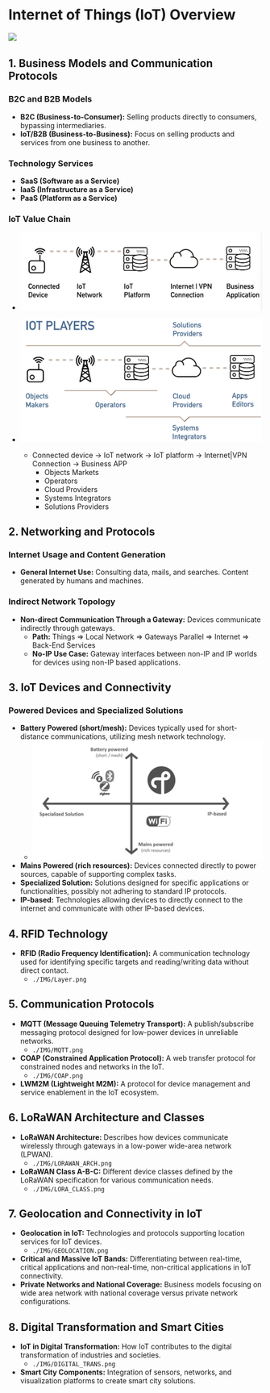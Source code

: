# Internet of Things (IoT) Overview
![](./IMG/)

## 1. Business Models and Communication Protocols

### B2C and B2B Models
- **B2C (Business-to-Consumer):** Selling products directly to consumers, bypassing intermediaries.
- **IoT/B2B (Business-to-Business):** Focus on selling products and services from one business to another.

### Technology Services
- **SaaS (Software as a Service)**
- **IaaS (Infrastructure as a Service)**
- **PaaS (Platform as a Service)**

### IoT Value Chain
- ![](./IMG/IOT_CHAIN.png)
- ![](./IMG/IOT_PLAYERS.png)

  - Connected device -> IoT network -> IoT platform -> Internet|VPN Connection -> Business APP
    - Objects Markets
    - Operators
    - Cloud Providers
    - Systems Integrators
    - Solutions Providers

## 2. Networking and Protocols

### Internet Usage and Content Generation
- **General Internet Use:** Consulting data, mails, and searches. Content generated by humans and machines.

### Indirect Network Topology
- **Non-direct Communication Through a Gateway:** Devices communicate indirectly through gateways.
    - **Path:** Things => Local Network => Gateways Parallel => Internet => Back-End Services
    - **No-IP Use Case:** Gateway interfaces between non-IP and IP worlds for devices using non-IP based applications.

## 3. IoT Devices and Connectivity

### Powered Devices and Specialized Solutions
- **Battery Powered (short/mesh):** Devices typically used for short-distance communications, utilizing mesh network technology.
  - ![](./IMG/Wireless.png)
- **Mains Powered (rich resources):** Devices connected directly to power sources, capable of supporting complex tasks.
- **Specialized Solution:** Solutions designed for specific applications or functionalities, possibly not adhering to standard IP protocols.
- **IP-based:** Technologies allowing devices to directly connect to the internet and communicate with other IP-based devices.

## 4. RFID Technology
- **RFID (Radio Frequency Identification):** A communication technology used for identifying specific targets and reading/writing data without direct contact.
  - `./IMG/Layer.png`

## 5. Communication Protocols
- **MQTT (Message Queuing Telemetry Transport):** A publish/subscribe messaging protocol designed for low-power devices in unreliable networks.
  - `./IMG/MQTT.png`
- **COAP (Constrained Application Protocol):** A web transfer protocol for constrained nodes and networks in the IoT.
  - `./IMG/COAP.png`
- **LWM2M (Lightweight M2M):** A protocol for device management and service enablement in the IoT ecosystem.

## 6. LoRaWAN Architecture and Classes
- **LoRaWAN Architecture:** Describes how devices communicate wirelessly through gateways in a low-power wide-area network (LPWAN).
  - `./IMG/LORAWAN_ARCH.png`
- **LoRaWAN Class A-B-C:** Different device classes defined by the LoRaWAN specification for various communication needs.
  - `./IMG/LORA_CLASS.png`

## 7. Geolocation and Connectivity in IoT
- **Geolocation in IoT:** Technologies and protocols supporting location services for IoT devices.
  - `./IMG/GEOLOCATION.png`
- **Critical and Massive IoT Bands:** Differentiating between real-time, critical applications and non-real-time, non-critical applications in IoT connectivity.
- **Private Networks and National Coverage:** Business models focusing on wide area network with national coverage versus private network configurations.

## 8. Digital Transformation and Smart Cities
- **IoT in Digital Transformation:** How IoT contributes to the digital transformation of industries and societies.
  - `./IMG/DIGITAL_TRANS.png`
- **Smart City Components:** Integration of sensors, networks, and visualization platforms to create smart city solutions.
